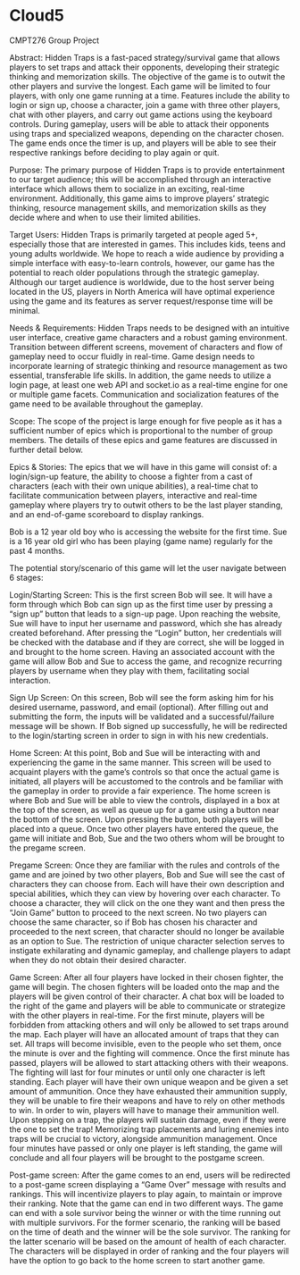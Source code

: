 # Cloud5
CMPT276 Group Project

Abstract: Hidden Traps is a fast-paced strategy/survival game that allows players to set traps and attack their opponents, developing their strategic thinking and memorization skills. The objective of the game is to outwit the other players and survive the longest. Each game will be limited to four players, with only one game running at a time. Features include the ability to login or sign up, choose a character, join a game with three other players, chat with other players, and carry out game actions using the keyboard controls. During gameplay, users will be able to attack their opponents using traps and specialized weapons, depending on the character chosen. The game ends once the timer is up, and players will be able to see their respective rankings before deciding to play again or quit.

Purpose: The primary purpose of Hidden Traps is to provide entertainment to our target audience; this will be accomplished through an interactive interface which allows them to socialize in an exciting, real-time environment. Additionally, this game aims to improve players’ strategic thinking, resource management skills, and memorization skills as they decide where and when to use their limited abilities.

Target Users: Hidden Traps is primarily targeted at people aged 5+, especially those that are interested in games. This includes kids, teens and young adults worldwide. We hope to reach a wide audience by providing a simple interface with easy-to-learn controls, however, our game has the potential to reach older populations through the strategic gameplay. Although our target audience is worldwide, due to the host server being located in the US, players in North America will have optimal experience using the game and its features as server request/response time will be minimal.

Needs & Requirements: Hidden Traps needs to be designed with an intuitive user interface, creative game characters and a robust gaming environment. Transition between different screens, movement of characters and flow of gameplay need to occur fluidly in real-time. Game design needs to incorporate learning of strategic thinking and resource management as two essential, transferable life skills. In addition, the game needs to utilize a login page, at least one web API and socket.io as a real-time engine for one or multiple game facets. Communication and socialization features of the game need to be available throughout the gameplay.

Scope: The scope of the project is large enough for five people as it has a sufficient number of epics which is proportional to the number of group members. The details of these epics and game features are discussed in further detail below.

Epics & Stories: The epics that we will have in this game will consist of: a login/sign-up feature, the ability to choose a fighter from a cast of characters (each with their own unique abilities), a real-time chat to facilitate communication between players, interactive and real-time gameplay where players try to outwit others to be the last player standing, and an end-of-game scoreboard to display rankings.

Bob is a 12 year old boy who is accessing the website for the first time. Sue is a 16 year old girl who has been playing (game name) regularly for the past 4 months.

The potential story/scenario of this game will let the user navigate between 6 stages:

Login/Starting Screen: This is the first screen Bob will see. It will have a form through which Bob can sign up as the first time user by pressing a “sign up” button that leads to a sign-up page. Upon reaching the website, Sue will have to input her username and password, which she has already created beforehand. After pressing the “Login” button, her credentials will be checked with the database and if they are correct, she will be logged in and brought to the home screen. Having an associated account with the game will allow Bob and Sue to access the game, and recognize recurring players by username when they play with them, facilitating social interaction.

Sign Up Screen: On this screen, Bob will see the form asking him for his desired username, password, and email (optional). After filling out and submitting the form, the inputs will be validated and a successful/failure message will be shown. If Bob signed up successfully, he will be redirected to the login/starting screen in order to sign in with his new credentials.

Home Screen: At this point, Bob and Sue will be interacting with and experiencing the game in the same manner. This screen will be used to acquaint players with the game’s controls so that once the actual game is initiated, all players will be accustomed to the controls and be familiar with the gameplay in order to provide a fair experience. The home screen is where Bob and Sue will be able to view the controls, displayed in a box at the top of the screen, as well as queue up for a game using a button near the bottom of the screen. Upon pressing the button, both players will be placed into a queue. Once two other players have entered the queue, the game will initiate and Bob, Sue and the two others whom will be brought to the pregame screen.

Pregame Screen: Once they are familiar with the rules and controls of the game and are joined by two other players, Bob and Sue will see the cast of characters they can choose from. Each will have their own description and special abilities, which they can view by hovering over each character. To choose a character, they will click on the one they want and then press the “Join Game” button to proceed to the next screen. No two players can choose the same character, so if Bob has chosen his character and proceeded to the next screen, that character should no longer be available as an option to Sue. The restriction of unique character selection serves to instigate exhilarating and dynamic gameplay, and challenge players to adapt when they do not obtain their desired character.

Game Screen: After all four players have locked in their chosen fighter, the game will begin. The chosen fighters will be loaded onto the map and the players will be given control of their character. A chat box will be loaded to the right of the game and players will be able to communicate or strategize with the other players in real-time. For the first minute, players will be forbidden from attacking others and will only be allowed to set traps around the map. Each player will have an allocated amount of traps that they can set. All traps will become invisible, even to the people who set them, once the minute is over and the fighting will commence. Once the first minute has passed, players will be allowed to start attacking others with their weapons. The fighting will last for four minutes or until only one character is left standing. Each player will have their own unique weapon and be given a set amount of ammunition. Once they have exhausted their ammunition supply, they will be unable to fire their weapons and have to rely on other methods to win. In order to win, players will have to manage their ammunition well. Upon stepping on a trap, the players will sustain damage, even if they were the one to set the trap! Memorizing trap placements and luring enemies into traps will be crucial to victory, alongside ammunition management. Once four minutes have passed or only one player is left standing, the game will conclude and all four players will be brought to the postgame screen.

Post-game screen: After the game comes to an end, users will be redirected to a post-game screen displaying a “Game Over” message with results and rankings. This will incentivize players to play again, to maintain or improve their ranking. Note that the game can end in two different ways. The game can end with a sole survivor being the winner or with the time running out with multiple survivors. For the former scenario, the ranking will be based on the time of death and the winner will be the sole survivor. The ranking for the latter scenario will be based on the amount of health of each character. The characters will be displayed in order of ranking and the four players will have the option to go back to the home screen to start another game.
